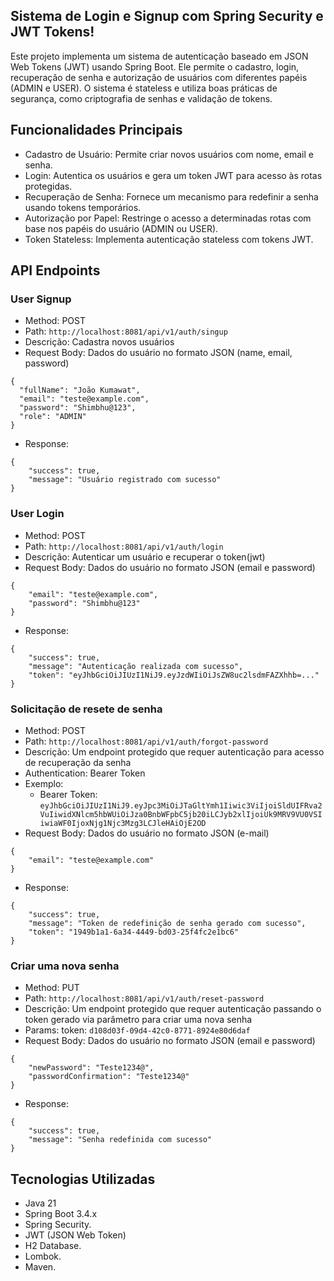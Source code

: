 ## Sistema de Login e Signup com Spring Security e JWT Tokens!
Este projeto implementa um sistema de autenticação baseado em JSON Web Tokens (JWT) usando Spring Boot. Ele permite o cadastro, login, recuperação de senha e autorização de usuários com diferentes papéis (ADMIN e USER). O sistema é stateless e utiliza boas práticas de segurança, como criptografia de senhas e validação de tokens.

## Funcionalidades Principais
- Cadastro de Usuário: Permite criar novos usuários com nome, email e senha.
- Login: Autentica os usuários e gera um token JWT para acesso às rotas protegidas.
- Recuperação de Senha: Fornece um mecanismo para redefinir a senha usando tokens temporários.
- Autorização por Papel: Restringe o acesso a determinadas rotas com base nos papéis do usuário (ADMIN ou USER).
- Token Stateless: Implementa autenticação stateless com tokens JWT.

## API Endpoints
### User Signup
- Method: POST
- Path: ```http://localhost:8081/api/v1/auth/singup```
- Descrição: Cadastra novos usuários
- Request Body: Dados do usuário no formato JSON (name, email, password)
```
{
  "fullName": "João Kumawat",
  "email": "teste@example.com",
  "password": "Shimbhu@123",
  "role": "ADMIN"
}
```
- Response:
```
{
    "success": true,
    "message": "Usuário registrado com sucesso"
}
```
### User Login
- Method: POST
- Path: ```http://localhost:8081/api/v1/auth/login```
- Descrição: Autenticar um usuário e recuperar o token(jwt)
- Request Body: Dados do usuário no formato JSON (email e password)
```
{
    "email": "teste@example.com",
    "password": "Shimbhu@123"
}
```
- Response:
```
{
    "success": true,
    "message": "Autenticação realizada com sucesso",
    "token": "eyJhbGciOiJIUzI1NiJ9.eyJzdWIiOiJsZW8uc2lsdmFAZXhhb=..."
}
```
### Solicitação de resete de senha
- Method: POST
- Path: ```http://localhost:8081/api/v1/auth/forgot-password```
- Descrição: Um endpoint protegido que requer autenticação para acesso de recuperação da senha
- Authentication: Bearer Token
- Exemplo:
  - Bearer Token: ```eyJhbGciOiJIUzI1NiJ9.eyJpc3MiOiJTaGltYmh1Iiwic3ViIjoiSldUIFRva2VuIiwidXNlcm5hbWUiOiJza0BnbWFpbC5jb20iLCJyb2xlIjoiUk9MRV9VU0VSIiwiaWF0IjoxNjg1Njc3Mzg3LCJleHAiOjE2OD```
- Request Body: Dados do usuário no formato JSON (e-mail)
```
{
    "email": "teste@example.com"
}
```
- Response:
```
{
    "success": true,
    "message": "Token de redefinição de senha gerado com sucesso",
    "token": "1949b1a1-6a34-4449-bd03-25f4fc2e1bc6"
}
```
### Criar uma nova senha
- Method: PUT
- Path: ```http://localhost:8081/api/v1/auth/reset-password```
- Descrição: Um endpoint protegido que requer autenticação passando o token gerado via parâmetro para criar uma nova senha
- Params: token: ```d108d03f-09d4-42c0-8771-8924e80d6daf```
- Request Body: Dados do usuário no formato JSON (email e password)
```
{
    "newPassword": "Teste1234@",
    "passwordConfirmation": "Teste1234@"
}
```
- Response:
```
{
    "success": true,
    "message": "Senha redefinida com sucesso"
}
```

## Tecnologias Utilizadas
- Java 21
- Spring Boot 3.4.x
- Spring Security.
- JWT (JSON Web Token)
- H2 Database.
- Lombok.
- Maven.

